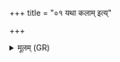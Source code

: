 +++
title = "०१ यथा कलाम् इत्य्"

+++
<details><summary>मूलम् (GR)</summary>

यथा कलाम् इत्य् एका ॥
</details>